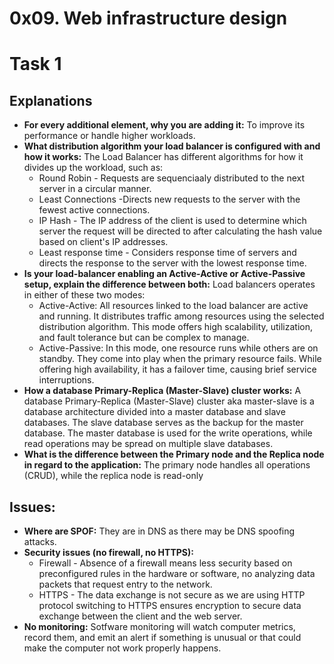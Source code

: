 0x09. Web infrastructure design
===============================

# Task 1

## Explanations

- **For every additional element, why you are adding it:**
To improve its performance or handle higher workloads.
- **What distribution algorithm your load balancer is configured with and how it works:**
The Load Balancer has different algorithms for how it divides up the workload, such as:
    - Round Robin - Requests are sequenciaaly distributed to the next server in a circular manner.
    - Least Connections -Directs new requests to the server with the fewest active connections.
    - IP Hash - The IP address of the client is used to determine which server the request will be directed to after calculating the hash value based on client's IP addresses.
    - Least response time - Considers response time of servers and directs the response to the server with the lowest response time.
- **Is your load-balancer enabling an Active-Active or Active-Passive setup, explain the difference between both:**
Load balancers operates in either of these two modes:
    - Active-Active: All resources linked to the load balancer are active and running. It distributes traffic among resources using the selected distribution algorithm. This mode offers high scalability, utilization, and fault tolerance but can be complex to manage.
    - Active-Passive: In this mode, one resource runs while others are on standby. They come into play when the primary resource fails. While offering high availability, it has a failover time, causing brief service interruptions.
- **How a database Primary-Replica (Master-Slave) cluster works:**
A database Primary-Replica (Master-Slave) cluster aka master-slave is a database architecture divided into a master database and slave databases. The slave database serves as the backup for the master database. The master database is used for the write operations, while read operations may be spread on multiple slave databases.
- **What is the difference between the Primary node and the Replica node in regard to the application:**
The primary node handles all operations (CRUD), while the replica node is read-only

## Issues:
- **Where are SPOF:**
They are in DNS as there may be DNS spoofing attacks.
- **Security issues (no firewall, no HTTPS):**
    - Firewall - Absence of a firewall means less security based on preconfigured rules in the hardware or software, no analyzing data packets that request entry to the network.
    - HTTPS - The data exchange is not secure as we are using HTTP protocol switching to HTTPS ensures encryption to secure data exchange between the client and the web server.
- **No monitoring:**
Sotfware monitoring will watch computer metrics, record them, and emit an alert if something is unusual or that could make the computer not work properly happens.
